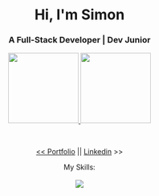 <h1 align="center">Hi, I'm Simon</h1>
<h3 align="center">A Full-Stack Developer | Dev Junior</h3>

<div align="center">
  <a href="https://github.com/andradavic">
  <img height="140em" src="https://github-readme-stats.vercel.app/api?username=victorandraad&show_icons=true&theme=github_dark&include_all_commits=true&count_private=true"/>
  <img height="140em" src="https://github-readme-stats.vercel.app/api/top-langs/?username=victorandraad&layout=compact&langs_count=7&theme=github_dark"/>
</div>
    
<br><div align="center">
<< <a href="https://simonfilipes.com">Portfolio</a> || <a href="https://www.linkedin.com/in/simon-filipe/">Linkedin</a> >><br>
</div>

<p align="center">
My Skills:<br><br>
  <a href="https://skillicons.dev">
    <img src="https://skillicons.dev/icons?i=php,py,java,html,javascript,css,react,laravel,mysql" />
  </a>
</p>
